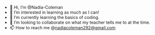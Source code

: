 - 👋 Hi, I’m @Nadia-Coleman
- 👀 I’m interested in learning as much as I can!
- 🌱 I’m currently learning the basics of coding.
- 💞️ I’m looking to collaborate on what my teacher tells me to at the time.
- 📫 How to reach me @nadiacoleman292@gmail.com 

<!---
Nadia-Coleman/Nadia-Coleman is a ✨ special ✨ repository because its `README.md` (this file) appears on your GitHub profile.
You can click the Preview link to take a look at your changes.
--->
